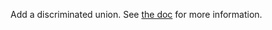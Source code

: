 Add a discriminated union. See [the doc](https://pydantic-docs.helpmanual.io/usage/types/#discriminated-unions) for more information.